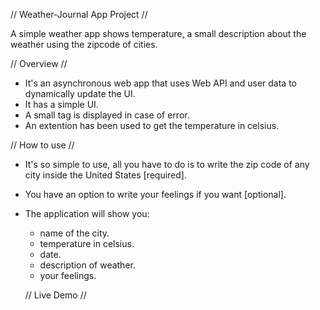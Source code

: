  // Weather-Journal App Project //

  A simple weather app shows temperature, a small description about the weather using the zipcode of cities.

 
 // Overview // 

* It's an asynchronous web app that uses Web API and user data to dynamically update the UI. 
* It has a simple UI.
* A small tag is displayed in case of error.
* An extention has been used to get the temperature in celsius.


 // How to use // 

* It's so simple to use, all you have to do is to write the zip code of any city inside the United States [required].
* You have an option to write your feelings if you want [optional].
* The application will show you:
  - name of the city. 
  - temperature in celsius.
  - date.
  - description of weather.
  - your feelings.
  
  // Live Demo // 
  